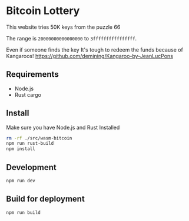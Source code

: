 # Bitcoin Lottery

This website tries 50K keys from the puzzle 66

The range is `20000000000000000` to `3ffffffffffffffff`.

Even if someone finds the key It's tough to redeem the funds because of Kangaroos!
https://github.com/demining/Kangaroo-by-JeanLucPons

## Requirements

- Node.js
- Rust cargo

## Install

Make sure you have Node.js and Rust Installed

```sh
rm -rf ./src/wasm-bitcoin
npm run rust-build
npm install
```

## Development

```sh
npm run dev
```

## Build for deployment

```sh
npm run build
```
